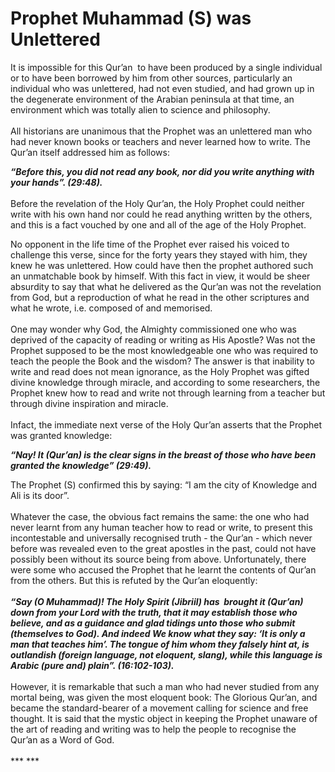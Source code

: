 Prophet Muhammad (S) was Unlettered
===================================

It is impossible for this Qur’an  to have been produced by a single
individual or to have been borrowed by him from other sources,
particularly an individual who was unlettered, had not even studied, and
had grown up in the degenerate environment of the Arabian peninsula at
that time, an environment which was totally alien to science and
philosophy.  
    
 All historians are unanimous that the Prophet was an unlettered man who
had never known books or teachers and never learned how to write. The
Qur’an itself addressed him as follows:

***“Before this, you did not read any book, nor did you write anything
with your hands”. (29:48).***  
    
 Before the revelation of the Holy Qur’an, the Holy Prophet could
neither write with his own hand nor could he read anything written by
the others, and this is a fact vouched by one and all of the age of the
Holy Prophet.

No opponent in the life time of the Prophet ever raised his voiced to
challenge this verse, since for the forty years they stayed with him,
they knew he was unlettered. How could have then the prophet authored
such an unmatchable book by himself. With this fact in view, it would be
sheer absurdity to say that what he delivered as the Qur’an was not the
revelation from God, but a reproduction of what he read in the other
scriptures and what he wrote, i.e. composed of and memorised.  
    
 One may wonder why God, the Almighty commissioned one who was deprived
of the capacity of reading or writing as His Apostle? Was not the
Prophet supposed to be the most knowledgeable one who was required to
teach the people the Book and the wisdom? The answer is that inability
to write and read does not mean ignorance, as the Holy Prophet was
gifted divine knowledge through miracle, and according to some
researchers, the Prophet knew how to read and write not through learning
from a teacher but through divine inspiration and miracle.  
    
 Infact, the immediate next verse of the Holy Qur’an asserts that the
Prophet was granted knowledge:

***“Nay! It (Qur’an) is the clear signs in the breast of those who have
been granted the knowledge” (29:49).***

The Prophet (S) confirmed this by saying: “I am the city of Knowledge
and Ali is its door”.    
    
 Whatever the case, the obvious fact remains the same: the one who had
never learnt from any human teacher how to read or write, to present
this incontestable and universally recognised truth - the Qur’an - which
never before was revealed even to the great apostles in the past, could
not have possibly been without its source being from above.
Unfortunately, there were some who accused the Prophet that he learnt
the contents of Qur’an from the others. But this is refuted by the
Qur’an eloquently:  
    
***“Say (O Muhammad)! The Holy Spirit (Jibriil) has  brought it (Qur’an)
down from your Lord with the truth, that it may establish those who
believe, and as a guidance and glad tidings unto those who submit
(themselves to God). And indeed We know what they say: ‘It is only a man
that teaches him’. The tongue of him whom they falsely hint at, is
outlandish (foreign language, not eloquent, slang), while this language
is Arabic (pure and) plain”. (16:102-103).***  
    
 However, it is remarkable that such a man who had never studied from
any mortal being, was given the most eloquent book: The Glorious Qur’an,
and became the standard-bearer of a movement calling for science and
free thought. It is said that the mystic object in keeping the Prophet
unaware of the art of reading and writing was to help the people to
recognise the Qur’an as a Word of God.  
    
*** ***


